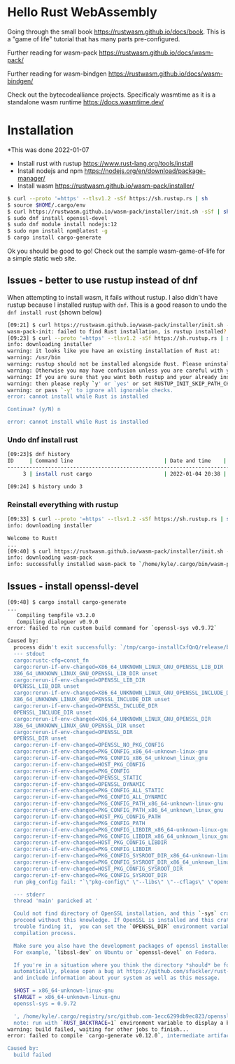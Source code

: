 # Hello Rust WebAssembly

Going through the small book https://rustwasm.github.io/docs/book.
This is a "game of life" tutorial that has many parts pre-configured.

Further reading for wasm-pack https://rustwasm.github.io/docs/wasm-pack/

Further reading for wasm-bindgen https://rustwasm.github.io/docs/wasm-bindgen/

Check out the bytecodealliance projects. Specificaly wasmtime as it is a standalone
wasm runtime https://docs.wasmtime.dev/

# Installation
*This was done 2022-01-07

- Install rust with rustup https://www.rust-lang.org/tools/install
- Install nodejs and npm https://nodejs.org/en/download/package-manager/
- Install wasm https://rustwasm.github.io/wasm-pack/installer/

``` bash
$ curl --proto '=https' --tlsv1.2 -sSf https://sh.rustup.rs | sh
$ source $HOME/.cargo/env
$ curl https://rustwasm.github.io/wasm-pack/installer/init.sh -sSf | sh
$ sudo dnf install openssl-devel
$ sudo dnf module install nodejs:12
$ sudo npm install npm@latest -g
$ cargo install cargo-generate
```

Ok you should be good to go! Check out the sample wasm-game-of-life for a simple static web site.

## Issues - better to use rustup instead of dnf

When attempting to install wasm, it fails without rustup. I also didn't have rustup because I installed rustup with `dnf`.
This is a good reason to undo the `dnf install rust` (shown below)

``` bash
[09:21] $ curl https://rustwasm.github.io/wasm-pack/installer/init.sh -sSf | sh
wasm-pack-init: failed to find Rust installation, is rustup installed?
[09:23] $ curl --proto '=https' --tlsv1.2 -sSf https://sh.rustup.rs | sh
info: downloading installer
warning: it looks like you have an existing installation of Rust at:
warning: /usr/bin
warning: rustup should not be installed alongside Rust. Please uninstall your existing Rust first.
warning: Otherwise you may have confusion unless you are careful with your PATH
warning: If you are sure that you want both rustup and your already installed Rust
warning: then please reply `y' or `yes' or set RUSTUP_INIT_SKIP_PATH_CHECK to yes
warning: or pass `-y' to ignore all ignorable checks.
error: cannot install while Rust is installed

Continue? (y/N) n

error: cannot install while Rust is installed
```

### Undo dnf install rust

``` bash
[09:23]$ dnf history
ID     | Command line                             | Date and time    | Action(s)      | Altered
-----------------------------------------------------------------------------------------------
     3 | install rust cargo                       | 2022-01-04 20:38 | I, U           |       8

[09:24] $ history undo 3
```

### Reinstall everything with rustup

``` bash
[09:33] $ curl --proto '=https' --tlsv1.2 -sSf https://sh.rustup.rs | sh
info: downloading installer

Welcome to Rust!
...
[09:40] $ curl https://rustwasm.github.io/wasm-pack/installer/init.sh -sSf | sh
info: downloading wasm-pack
info: successfully installed wasm-pack to `/home/kyle/.cargo/bin/wasm-pack`
```

## Issues - install openssl-devel



``` bash
[09:48] $ cargo install cargo-generate
...
   Compiling tempfile v3.2.0
   Compiling dialoguer v0.9.0
error: failed to run custom build command for `openssl-sys v0.9.72`

Caused by:
  process didn't exit successfully: `/tmp/cargo-installCxfQnQ/release/build/openssl-sys-8ffd7cf36cbcaf19/build-script-main` (exit status: 101)
  --- stdout
  cargo:rustc-cfg=const_fn
  cargo:rerun-if-env-changed=X86_64_UNKNOWN_LINUX_GNU_OPENSSL_LIB_DIR
  X86_64_UNKNOWN_LINUX_GNU_OPENSSL_LIB_DIR unset
  cargo:rerun-if-env-changed=OPENSSL_LIB_DIR
  OPENSSL_LIB_DIR unset
  cargo:rerun-if-env-changed=X86_64_UNKNOWN_LINUX_GNU_OPENSSL_INCLUDE_DIR
  X86_64_UNKNOWN_LINUX_GNU_OPENSSL_INCLUDE_DIR unset
  cargo:rerun-if-env-changed=OPENSSL_INCLUDE_DIR
  OPENSSL_INCLUDE_DIR unset
  cargo:rerun-if-env-changed=X86_64_UNKNOWN_LINUX_GNU_OPENSSL_DIR
  X86_64_UNKNOWN_LINUX_GNU_OPENSSL_DIR unset
  cargo:rerun-if-env-changed=OPENSSL_DIR
  OPENSSL_DIR unset
  cargo:rerun-if-env-changed=OPENSSL_NO_PKG_CONFIG
  cargo:rerun-if-env-changed=PKG_CONFIG_x86_64-unknown-linux-gnu
  cargo:rerun-if-env-changed=PKG_CONFIG_x86_64_unknown_linux_gnu
  cargo:rerun-if-env-changed=HOST_PKG_CONFIG
  cargo:rerun-if-env-changed=PKG_CONFIG
  cargo:rerun-if-env-changed=OPENSSL_STATIC
  cargo:rerun-if-env-changed=OPENSSL_DYNAMIC
  cargo:rerun-if-env-changed=PKG_CONFIG_ALL_STATIC
  cargo:rerun-if-env-changed=PKG_CONFIG_ALL_DYNAMIC
  cargo:rerun-if-env-changed=PKG_CONFIG_PATH_x86_64-unknown-linux-gnu
  cargo:rerun-if-env-changed=PKG_CONFIG_PATH_x86_64_unknown_linux_gnu
  cargo:rerun-if-env-changed=HOST_PKG_CONFIG_PATH
  cargo:rerun-if-env-changed=PKG_CONFIG_PATH
  cargo:rerun-if-env-changed=PKG_CONFIG_LIBDIR_x86_64-unknown-linux-gnu
  cargo:rerun-if-env-changed=PKG_CONFIG_LIBDIR_x86_64_unknown_linux_gnu
  cargo:rerun-if-env-changed=HOST_PKG_CONFIG_LIBDIR
  cargo:rerun-if-env-changed=PKG_CONFIG_LIBDIR
  cargo:rerun-if-env-changed=PKG_CONFIG_SYSROOT_DIR_x86_64-unknown-linux-gnu
  cargo:rerun-if-env-changed=PKG_CONFIG_SYSROOT_DIR_x86_64_unknown_linux_gnu
  cargo:rerun-if-env-changed=HOST_PKG_CONFIG_SYSROOT_DIR
  cargo:rerun-if-env-changed=PKG_CONFIG_SYSROOT_DIR
  run pkg_config fail: "`\"pkg-config\" \"--libs\" \"--cflags\" \"openssl\"` did not exit successfully: exit status: 1\nerror: could not find system library 'openssl' required by the 'openssl-sys' crate\n\n--- stderr\nPackage openssl was not found in the pkg-config search path.\nPerhaps you should add the directory containing `openssl.pc'\nto the PKG_CONFIG_PATH environment variable\nPackage 'openssl', required by 'virtual:world', not found\n"

  --- stderr
  thread 'main' panicked at '

  Could not find directory of OpenSSL installation, and this `-sys` crate cannot
  proceed without this knowledge. If OpenSSL is installed and this crate had
  trouble finding it,  you can set the `OPENSSL_DIR` environment variable for the
  compilation process.

  Make sure you also have the development packages of openssl installed.
  For example, `libssl-dev` on Ubuntu or `openssl-devel` on Fedora.

  If you're in a situation where you think the directory *should* be found
  automatically, please open a bug at https://github.com/sfackler/rust-openssl
  and include information about your system as well as this message.

  $HOST = x86_64-unknown-linux-gnu
  $TARGET = x86_64-unknown-linux-gnu
  openssl-sys = 0.9.72

  ', /home/kyle/.cargo/registry/src/github.com-1ecc6299db9ec823/openssl-sys-0.9.72/build/find_normal.rs:180:5
  note: run with `RUST_BACKTRACE=1` environment variable to display a backtrace
warning: build failed, waiting for other jobs to finish...
error: failed to compile `cargo-generate v0.12.0`, intermediate artifacts can be found at `/tmp/cargo-installCxfQnQ`

Caused by:
  build failed
```